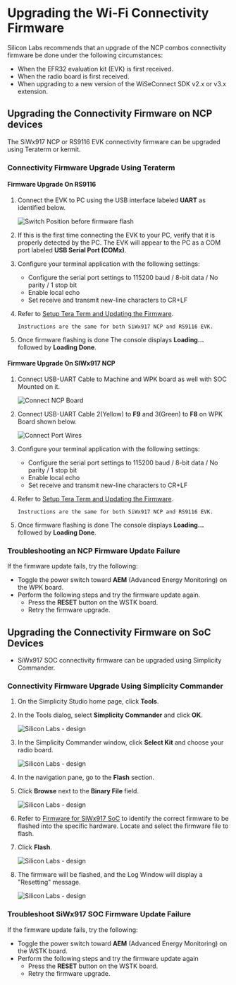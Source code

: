 # Upgrading the Wi-Fi Connectivity Firmware

Silicon Labs recommends that an upgrade of the NCP combos connectivity firmware be done under the following circumstances:

- When the EFR32 evaluation kit (EVK) is first received.
- When the radio board is first received.
- When upgrading to a new version of the WiSeConnect SDK v2.x or v3.x extension.

## Upgrading the Connectivity Firmware on NCP devices

The SiWx917 NCP or RS9116 EVK connectivity firmware can be upgraded using Teraterm or kermit.

### Connectivity Firmware Upgrade Using Teraterm

#### Firmware Upgrade On RS9116

1. Connect the EVK to PC using the USB interface labeled **UART** as identified below.

    ![Switch Position before firmware flash](./images/rs916-board.png)

2. If this is the first time connecting the EVK to your PC, verify that it is properly detected by the PC. The EVK will appear to the PC as a COM port labeled **USB Serial Port (COMx)**.

3. Configure your terminal application with the following settings:

   - Configure the serial port settings to 115200 baud / 8-bit data / No parity / 1 stop bit
   - Enable local echo
   - Set receive and transmit new-line characters to CR+LF

4. Refer to [Setup Tera Term and Updating the Firmware](https://docs.silabs.com/rs9116/wiseconnect/2.0/tera-term-setup).

    ```shell
    Instructions are the same for both SiWx917 NCP and RS9116 EVK.
    ```

5. Once firmware flashing is done The console displays **Loading...** followed by **Loading Done**.

#### Firmware Upgrade On SIWx917 NCP

1. Connect USB-UART Cable to Machine and WPK board as well with SOC Mounted on it.

    ![Connect NCP Board](./images/ncp-board-connect.png)

2. Connect USB-UART Cable 2(Yellow) to **F9** and 3(Green) to **F8** on WPK Board shown below.

    ![Connect Port Wires](./images/connect-board-port.png)

3. Configure your terminal application with the following settings:

   - Configure the serial port settings to 115200 baud / 8-bit data / No parity / 1 stop bit
   - Enable local echo
   - Set receive and transmit new-line characters to CR+LF

4. Refer to [Setup Tera Term and Updating the Firmware](https://docs.silabs.com/rs9116/wiseconnect/2.0/tera-term-setup).

    ```shell
    Instructions are the same for both SiWx917 NCP and RS9116 EVK.
    ```

5. Once firmware flashing is done The console displays **Loading...** followed by **Loading Done**.

### Troubleshooting an NCP Firmware Update Failure

If the firmware update fails, try the following:

- Toggle the power switch toward **AEM** (Advanced Energy Monitoring) on the WPK board.
- Perform the following steps and try the firmware update again.
  - Press the **RESET** button on the WSTK board.
  - Retry the firmware upgrade.

## Upgrading the Connectivity Firmware on SoC Devices

- SiWx917 SOC connectivity firmware can be upgraded using Simplicity Commander.

### Connectivity Firmware Upgrade Using Simplicity Commander
  
1. On the Simplicity Studio home page, click **Tools**.
  
2. In the Tools dialog, select **Simplicity Commander** and click **OK**.

    ![Silicon Labs - design](./images/select-commander.png)

3. In the Simplicity Commander window, click **Select Kit** and choose your radio board.

    ![Silicon Labs - design](./images/commander-select-board.png)

4. In the navigation pane, go to the **Flash** section.

5. Click **Browse** next to the **Binary File** field.

    ![Silicon Labs - design](./images/select-flash-option-in-commander.png)

6. Refer to [Firmware for SiWx917 SoC](/matter/<docspace-docleaf-version>/matter-prerequisites/matter-artifacts#siwx917-firmware-for-siwx917-soc) to identify the correct firmware to be flashed into the specific hardware. Locate and select the firmware file to flash.
  
7. Click **Flash**.

    ![Silicon Labs - design](./images/commander-click-flash-button.png)

8. The firmware will be flashed, and the Log Window will display a "Resetting" message.

    ![Silicon Labs - design](./images/commander-flash-success.png)

### Troubleshoot SiWx917 SOC Firmware Update Failure

If the firmware update fails, try the following:

- Toggle the power switch toward **AEM** (Advanced Energy Monitoring) on the WSTK board.
- Perform the following steps and try the firmware update again
  - Press the **RESET** button on the WSTK board.
  - Retry the firmware upgrade.
  